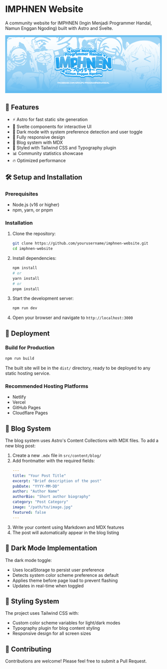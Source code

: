 # IMPHNEN Website

A community website for IMPHNEN (Ingin Menjadi Programmer Handal, Namun Enggan Ngoding) built with Astro and Svelte.

![IMPHNEN Banner](https://raw.githubusercontent.com/IMPHNEN/.github/main/profile/banner.png)

## 🚀 Features

- ⚡ Astro for fast static site generation
- 💨 Svelte components for interactive UI
- 🌙 Dark mode with system preference detection and user toggle
- 📱 Fully responsive design
- 📝 Blog system with MDX
- 🎨 Styled with Tailwind CSS and Typography plugin
- 📊 Community statistics showcase
- 🔥 Optimized performance

## 🛠️ Setup and Installation

### Prerequisites

- Node.js (v16 or higher)
- npm, yarn, or pnpm

### Installation

1. Clone the repository:

   ```bash
   git clone https://github.com/yourusername/imphnen-website.git
   cd imphnen-website
   ```

2. Install dependencies:

   ```bash
   npm install
   # or
   yarn install
   # or
   pnpm install
   ```

3. Start the development server:

   ```bash
   npm run dev
   ```

4. Open your browser and navigate to `http://localhost:3000`

## 🚢 Deployment

### Build for Production

```bash
npm run build
```

The built site will be in the `dist/` directory, ready to be deployed to any static hosting service.

### Recommended Hosting Platforms

- Netlify
- Vercel
- GitHub Pages
- Cloudflare Pages

## 📝 Blog System

The blog system uses Astro's Content Collections with MDX files. To add a new blog post:

1. Create a new `.mdx` file in `src/content/blog/`
2. Add frontmatter with the required fields:
   ```yaml
   ---
   title: "Your Post Title"
   excerpt: "Brief description of the post"
   pubDate: "YYYY-MM-DD"
   author: "Author Name"
   authorBio: "Short author biography"
   category: "Post Category"
   image: "/path/to/image.jpg"
   featured: false
   ---
   ```
3. Write your content using Markdown and MDX features
4. The post will automatically appear in the blog listing

## 🌙 Dark Mode Implementation

The dark mode toggle:

- Uses localStorage to persist user preference
- Detects system color scheme preference as default
- Applies theme before page load to prevent flashing
- Updates in real-time when toggled

## 🎨 Styling System

The project uses Tailwind CSS with:

- Custom color scheme variables for light/dark modes
- Typography plugin for blog content styling
- Responsive design for all screen sizes

## 🤝 Contributing

Contributions are welcome! Please feel free to submit a Pull Request.
